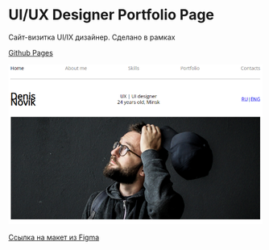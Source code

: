 # UI/UX Designer Portfolio Page #

Сайт-визитка UI/IX дизайнер. Сделано в рамках 




[Github Pages](https://denisrose.github.io/Novik/)

[![Скриншот сайта](./imgs/scrin.png)](https://denisrose.github.io/Novik/)

[Ссылка на макет из Figma](https://www.figma.com/file/5D9pDuLtS042hzaoN69Kd7/Free--Landing--Page-Template?type=design&node-id=254-515&t=MFLi1ovn3VuVIaYA-0)